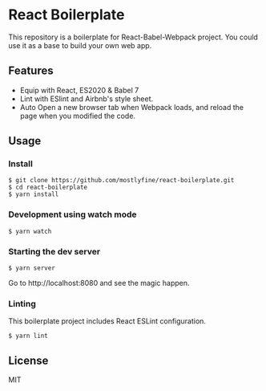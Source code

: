 # React Boilerplate

This repository is a boilerplate for React-Babel-Webpack project. You could use it as a base to build your own web app.

## Features

- Equip with React, ES2020 & Babel 7
- Lint with ESlint and Airbnb's style sheet.
- Auto Open a new browser tab when Webpack loads, and reload the page when you modified the code.

## Usage

### Install

```
$ git clone https://github.com/mostlyfine/react-boilerplate.git
$ cd react-boilerplate
$ yarn install
```

### Development using watch mode

```
$ yarn watch
```

### Starting the dev server

```
$ yarn server
```

Go to http://localhost:8080 and see the magic happen.

### Linting

This boilerplate project includes React ESLint configuration.

```
$ yarn lint
```


## License

MIT


